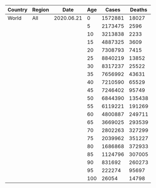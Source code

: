 Country|Region|Date|Age|Cases|Deaths
-------|------|----|---|-----|------
World|All|2020.06.21|0|1572881|18027
||||5|2173475|2596
||||10|3213838|2233
||||15|4887325|3609
||||20|7308793|7415
||||25|8840219|13852
||||30|8317237|25522
||||35|7656992|43631
||||40|7210590|65529
||||45|7246402|95749
||||50|6844390|135438
||||55|6119221|191269
||||60|4800887|249711
||||65|3669025|293539
||||70|2802263|327299
||||75|2039962|351227
||||80|1686868|372933
||||85|1124796|307005
||||90|831692|260273
||||95|222274|95697
||||100|26054|14798
